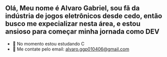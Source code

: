 ## Olá, Meu nome é Alvaro Gabriel, sou fã da indústria de jogos eletrônicos desde cedo, então busco me expecializar nesta área, e estou ansioso para começar minha jornada como DEV

- 📘 No momento estou estudando C
- 📧 Me contate pelo email: alvaro.ggp010406@gmail.com
